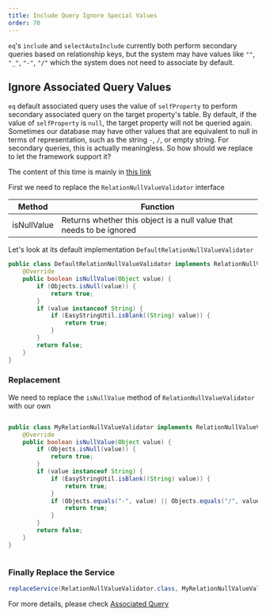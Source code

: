 ```yaml
---
title: Include Query Ignore Special Values
order: 70
---
```

`eq`'s `include` and `selectAutoInclude` currently both perform secondary queries based on relationship keys, but the system may have values like `""`, `"_"`, `"-"`, `"/"` which the system does not need to associate by default.


## Ignore Associated Query Values
`eq` default associated query uses the value of `selfProperty` to perform secondary associated query on the target property's table. By default, if the value of `selfProperty` is `null`, the target property will not be queried again. Sometimes our database may have other values that are equivalent to null in terms of representation, such as the string `-`, `/`, or empty string. For secondary queries, this is actually meaningless. So how should we replace to let the framework support it?

The content of this time is mainly in [this link](https://github.com/dromara/easy-query/issues/302)

First we need to replace the `RelationNullValueValidator` interface

Method  | Function
--- | --- 
isNullValue | Returns whether this object is a null value that needs to be ignored

Let's look at its default implementation `DefaultRelationNullValueValidator`
```java
public class DefaultRelationNullValueValidator implements RelationNullValueValidator {
    @Override
    public boolean isNullValue(Object value) {
        if (Objects.isNull(value)) {
            return true;
        }
        if (value instanceof String) {
            if (EasyStringUtil.isBlank((String) value)) {
                return true;
            }
        }
        return false;
    }
}

```
### Replacement
We need to replace the `isNullValue` method of `RelationNullValueValidator` with our own
```java

public class MyRelationNullValueValidator implements RelationNullValueValidator {
    @Override
    public boolean isNullValue(Object value) {
        if (Objects.isNull(value)) {
            return true;
        }
        if (value instanceof String) {
            if (EasyStringUtil.isBlank((String) value)) {
                return true;
            }
            if (Objects.equals("-", value) || Objects.equals("/", value)) {
                return true;
            }
        }
        return false;
    }
}



```

### Finally Replace the Service
```java
replaceService(RelationNullValueValidator.class, MyRelationNullValueValidator.class)
```

For more details, please check [Associated Query](/easy-query-doc/en/include/fetcher)


